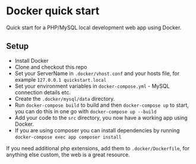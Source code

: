# Docker quick start

Quick start for a PHP/MySQL local development web app using Docker.

## Setup

* Install Docker
* Clone and checkout this repo
* Set your ServerName in `.docker/vhost.conf` and your hosts file, for example `127.0.0.1 quickstart.local`
* Set your environment variables in `docker-compose.yml` - MySQL connection details etc.
* Create the `.docker/mysql/data` directory. 
* Run `docker-compose build` to build and then `docker-compose up` to start, you can do this in one go with `docker-compose up --build`
* Add your code to the `src` directory, you now have a working app using Docker.
* If you are using composer you can install dependencies by running `docker-compose exec app composer install` 

If you need additional php extensions, add them to `.docker/Dockerfile`, for anything else custom, the web is a great
resource.
